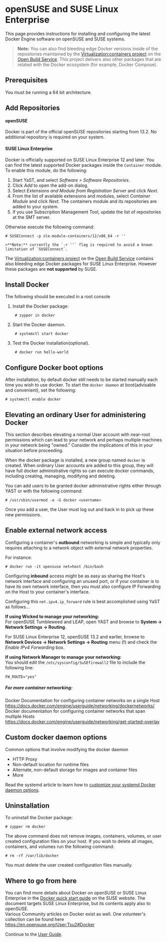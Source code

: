 <!--[metadata]>
+++
aliases = [ "/engine/installation/SUSE/"]
title = "Installation on openSUSE and SUSE Linux Enterprise"
description = "Installation instructions for Docker on openSUSE and on SUSE Linux Enterprise."
keywords = ["openSUSE, SUSE Linux Enterprise, SUSE, SLE, docker, documentation,  installation"]
[menu.main]
parent = "engine_linux"
+++
<![end-metadata]-->

# openSUSE and SUSE Linux Enterprise

This page provides instructions for installing and configuring the latest
Docker Engine software on openSUSE and SUSE systems.

>**Note:** You can also find bleeding edge Docker versions inside of the repositories maintained by the [Virtualization:containers project](https://build.opensuse.org/project/show/Virtualization:containers) on the [Open Build Service](https://build.opensuse.org/). This project delivers also other packages that are related with the Docker ecosystem (for example, Docker Compose).

## Prerequisites

You must be running a 64 bit architecture.

## Add Repositories

#### openSUSE

Docker is part of the official openSUSE repositories starting from 13.2. No
additional repository is required on your system.

#### SUSE Linux Enterprise

Docker is officially supported on SUSE Linux Enterprise 12 and later. You can find the latest supported Docker packages inside the `Container` module. To enable this module, do the following:

1. Start YaST, and select *Software > Software Repositories*.
2. Click *Add* to open the add-on dialog.
3. Select *Extensions and Module from Registration Server* and click *Next*.
4. From the list of available extensions and modules, select *Container Module* and click *Next*.
   The containers module and its repositories are added to your system.
5. If you use Subscription Management Tool, update the list of repositories at the SMT server.

Otherwise execute the following command:

    # SUSEConnect -p sle-module-containers/12/x86_64 -r ''

    >**Note:** currently the `-r ''` flag is required to avoid a known limitation of `SUSEConnect`.

The [Virtualization:containers project](https://build.opensuse.org/project/show/Virtualization:containers)
on the [Open Build Service](https://build.opensuse.org/) contains also bleeding
edge Docker packages for SUSE Linux Enterprise. However these packages are
**not supported** by SUSE.

## Install Docker
The following should be executed in a root console

1. Install the Docker package:

        # zypper in docker

2. Start the Docker daemon.

        # systemctl start docker

3. Test the Docker installation(optional).

        # docker run hello-world

## Configure Docker boot options

After installation, by default docker still needs to be started manually each time you wish to use docker. To start the `docker daemon` at boot(advisable and convenient), set the following:

    # systemctl enable docker

## Elevating an ordinary User for administering Docker

This section describes elevating a normal User account with near-root permissions which can lead to your network and perhaps multiple machines in your network being "owned." Consider the implications of this in your situation before proceeding.

When the docker package is installed, a new group named `docker` is created. When ordinary User accounts are added to this group, they will have full docker administrative rights so can execute docker commands, including creating, managing, modifying and deleting. 

You can add users to be granted docker administrative rights either through YAST or with the following command:

    # /usr/sbin/usermod -a -G docker <username>

Once you add a user, the User must log out and back in to pick up these new permissions.

## Enable external network access

Configuring a container's **outbound** networking is simple and typically only requires attaching to a network object with external network properties.

For instance:

    # docker run -it opensuse net=host /bin/bash

Configuring **inbound** access might be as easy as sharing the Host's network interface and configuring an unused port, or if your container is to have its own network interface, then you must also configure IP Forwarding on the Host to your container's interface.

Configuring this `net.ipv4.ip_forward` rule is best accomplished using YaST as follows...

**If using Wicked to manage your networking:**</br>
For openSUSE Tumbleweed and LEAP, open YAST and browse to **System -> Network Settings -> Routing**. 

For SUSE Linux Enterprise 12, openSUSE 13.2 and earlier, browse to **Network Devices -> Network Settings -> Routing** menu (f) and check the *Enable IPv4 Forwarding* box.

**If using Network Manager to manage your networking:**</br>
You should edit the `/etc/sysconfig/SuSEfirewall2` file to include the following line:

    FW_ROUTE="yes"

##### For more container networking:

Docker Documentation for configuring container networks on a single Host</br>
https://docs.docker.com/engine/userguide/networking/dockernetworks/</br>
Docker documentation for configuring container networks that span multiple Hosts</br>
https://docs.docker.com/engine/userguide/networking/get-started-overlay

## Custom docker daemon options

Common options that involve modifying the docker daemon

* HTTP Proxy
* Non-default location for runtime files
* Alternate, non-default storage for images and container files
* More

Read the systemd article to
learn how to [customize your systemd Docker daemon options](../../admin/systemd.md).

## Uninstallation

To uninstall the Docker package:

    # zypper rm docker

The above command does not remove images, containers, volumes, or user created
configuration files on your host. If you wish to delete all images, containers,
and volumes run the following command:

    # rm -rf /var/lib/docker

You must delete the user created configuration files manually.

## Where to go from here

You can find more details about Docker on openSUSE or SUSE Linux Enterprise in the
[Docker quick start guide](https://www.suse.com/documentation/sles-12/dockerquick/data/dockerquick.html)
on the SUSE website. The document targets SUSE Linux Enterprise, but its contents apply also to openSUSE.</br>
Various Community articles on Docker exist as well. One volunteer's collection can be found here</br>
https://en.opensuse.org/User:Tsu2#Docker


Continue to the [User Guide](../../userguide/index.md).
